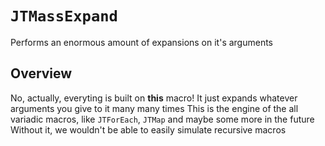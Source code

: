 # ``JTMassExpand``

Performs an enormous amount of expansions on it's arguments

## Overview

No, actually, everyting is built on **this** macro!
It just expands whatever arguments you give to it many many times
This is the engine of the all variadic macros, like ``JTForEach``, ``JTMap`` and maybe some more in the future
Without it, we wouldn't be able to easily simulate recursive macros

